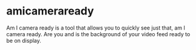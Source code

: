 # amicameraready
Am I camera ready is a tool that allows you to quickly see just that, am I camera ready.   Are you and is the background of your video feed ready to be on display.

